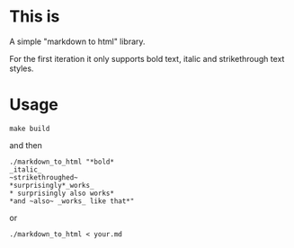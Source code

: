 # This is

A simple "markdown to html" library.

For the first iteration it only supports bold text, italic and strikethrough text styles.

# Usage

```
make build
```

and then

```
./markdown_to_html "*bold* 
_italic_ 
~strikethroughed~ 
*surprisingly*_works_ 
* surprisingly also works* 
*and ~also~ _works_ like that*"
```
or
```
./markdown_to_html < your.md
```
